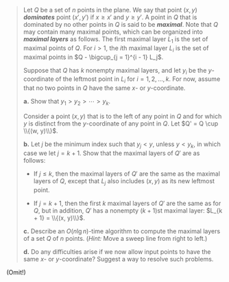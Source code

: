 > Let $Q$ be a set of $n$ points in the plane. We say that point $(x, y)$ ***dominates*** point $(x', y')$ if $x \ge x'$ and $y \ge y'$. A point in $Q$ that is dominated by no other points in $Q$ is said to be ***maximal***. Note that $Q$ may contain many maximal points, which can be organized into ***maximal layers*** as follows. The first maximal layer $L_1$ is the set of maximal points of $Q$. For $i > 1$, the $i$th maximal layer $L_i$ is the set of maximal points in $Q - \bigcup_{j = 1}^{i - 1} L_j$.
> 
> Suppose that $Q$ has $k$ nonempty maximal layers, and let $y_i$ be the $y$-coordinate of the leftmost point in $L_i$ for $i = 1, 2, \dots, k$. For now, assume that no two points in $Q$ have the same $x$- or $y$-coordinate.
> 
> **a.** Show that $y_1 > y_2 > \cdots > y_k$.
> 
> Consider a point $(x, y)$ that is to the left of any point in $Q$ and for which $y$ is distinct from the $y$-coordinate of any point in $Q$. Let $Q' = Q \cup \\{(w, y)\\}$.
> 
> **b.** Let $j$ be the minimum index such that $y_j < y$, unless $y < y_k$, in which case we let $j = k + 1$. Show that the maximal layers of $Q'$ are as follows:
> 
> - If $j \le k$, then the maximal layers of $Q'$ are the same as the maximal layers of $Q$, except that $L_j$ also includes $(x, y)$ as its new leftmost point.
> 
> - If $j = k + 1$, then the first $k$ maximal layers of $Q'$ are the same as for $Q$, but in addition, $Q'$ has a nonempty $(k + 1)$st maximal layer: $L_{k + 1} = \\{(x, y)\\}$.
> 
> **c.** Describe an $O(n\lg n)$-time algorithm to compute the maximal layers of a set $Q$ of $n$ points. ($\textit{Hint:}$ Move a sweep line from right to left.)
> 
> **d.** Do any difficulties arise if we now allow input points to have the same $x$- or $y$-coordinate? Suggest a way to resolve such problems.

(Omit!)
